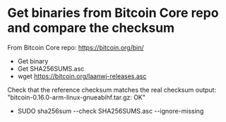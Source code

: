 # Get binaries from Bitcoin Core repo and compare the checksum

From Bitcoin Core repo: https://bitcoin.org/bin/
* Get binary 
* Get SHA256SUMS.asc
* wget https://bitcoin.org/laanwj-releases.asc

Check that the reference checksum matches the real checksum
output: "bitcoin-0.16.0-arm-linux-gnueabihf.tar.gz: OK"

* SUDO sha256sum --check SHA256SUMS.asc --ignore-missing
